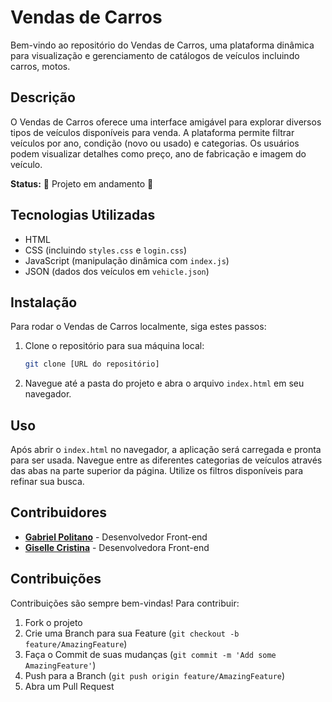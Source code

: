 
# Vendas de Carros

Bem-vindo ao repositório do Vendas de Carros, uma plataforma dinâmica para visualização e gerenciamento de catálogos de veículos incluindo carros, motos.

## Descrição

O Vendas de Carros oferece uma interface amigável para explorar diversos tipos de veículos disponíveis para venda. A plataforma permite filtrar veículos por ano, condição (novo ou usado) e categorias. Os usuários podem visualizar detalhes como preço, ano de fabricação e imagem do veículo.

**Status:** 🚧 Projeto em andamento 🚧

## Tecnologias Utilizadas

- HTML
- CSS (incluindo `styles.css` e `login.css`)
- JavaScript (manipulação dinâmica com `index.js`)
- JSON (dados dos veículos em `vehicle.json`)

## Instalação

Para rodar o Vendas de Carros localmente, siga estes passos:

1. Clone o repositório para sua máquina local:
   ```bash
   git clone [URL do repositório]
   ```
2. Navegue até a pasta do projeto e abra o arquivo `index.html` em seu navegador.

## Uso

Após abrir o `index.html` no navegador, a aplicação será carregada e pronta para ser usada. Navegue entre as diferentes categorias de veículos através das abas na parte superior da página. Utilize os filtros disponíveis para refinar sua busca.

## Contribuidores

- [**Gabriel Politano**](https://github.com/gabrielcpolitano) - Desenvolvedor Front-end
- [**Giselle Cristina**](https://github.com/Giselle2023) - Desenvolvedora Front-end

## Contribuições

Contribuições são sempre bem-vindas! Para contribuir:

1. Fork o projeto
2. Crie uma Branch para sua Feature (`git checkout -b feature/AmazingFeature`)
3. Faça o Commit de suas mudanças (`git commit -m 'Add some AmazingFeature'`)
4. Push para a Branch (`git push origin feature/AmazingFeature`)
5. Abra um Pull Request
